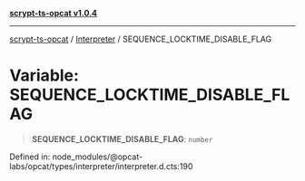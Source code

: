 [**scrypt-ts-opcat v1.0.4**](../../../README.md)

***

[scrypt-ts-opcat](../../../README.md) / [Interpreter](../README.md) / SEQUENCE\_LOCKTIME\_DISABLE\_FLAG

# Variable: SEQUENCE\_LOCKTIME\_DISABLE\_FLAG

> **SEQUENCE\_LOCKTIME\_DISABLE\_FLAG**: `number`

Defined in: node\_modules/@opcat-labs/opcat/types/interpreter/interpreter.d.cts:190
